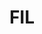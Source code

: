 ---
ee_id: '4455'
site: '1'
type: '2'
url: 2018-084-fil
title: FIL
year: '2018'
display_year: '2018'
medium: IQDemy Premium UV ink on​ ​IKEA LINNMON​ table tops
dims: 118 x 29.5 in
pitch: ''
ps: ''
live_url: ''
related: ''
youtube: ''
related_code: ''
imgs: fil-2018-084-db-ug--CrSE.jpg
subheading: ''
download: ''
add_credit: ''
commission: ''
layout: things-i-made
---